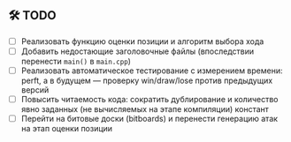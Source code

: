 ## 🛠 TODO

* [ ] Реализовать функцию оценки позиции и алгоритм выбора хода
* [ ] Добавить недостающие заголовочные файлы (впоследствии перенести `main()` в `main.cpp`)
* [ ] Реализовать автоматическое тестирование с измерением времени: perft, а в будущем — проверку win/draw/lose против предыдущих версий
* [ ] Повысить читаемость кода: сократить дублирование и количество явно заданных (не вычисляемых на этапе компиляции) констант
* [ ] Перейти на битовые доски (bitboards) и перенести генерацию атак на этап оценки позиции
